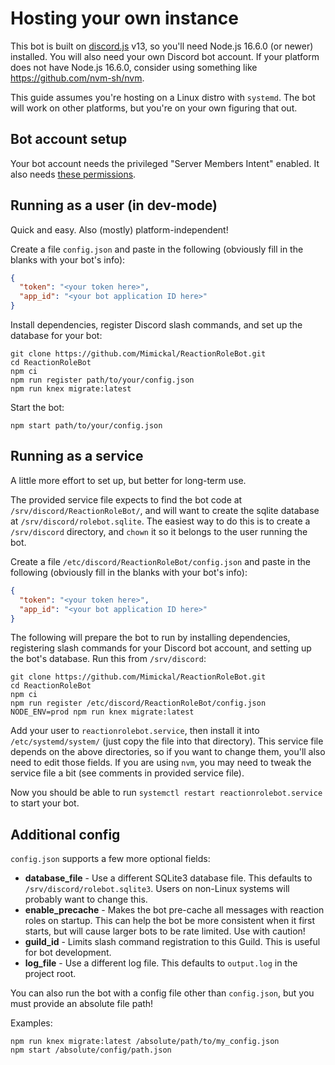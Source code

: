 # Hosting your own instance

This bot is built on [discord.js](https://discord.js.org/#/) v13, so you'll need
Node.js 16.6.0 (or newer) installed. You will also need your own Discord bot
account. If your platform does not have Node.js 16.6.0, consider using something
like https://github.com/nvm-sh/nvm.

This guide assumes you're hosting on a Linux distro with `systemd`. The bot will
work on other platforms, but you're on your own figuring that out.

## Bot account setup

Your bot account needs the privileged "Server Members Intent" enabled.
It also needs [these permissions](../README.md#permissions).

## Running as a user (in dev-mode)

Quick and easy. Also (mostly) platform-independent!

Create a file `config.json` and paste in the following (obviously fill in the
blanks with your bot's info):
```json
{
  "token": "<your token here>",
  "app_id": "<your bot application ID here>"
}
```

Install dependencies, register Discord slash commands, and set up the database
for your bot:
```
git clone https://github.com/Mimickal/ReactionRoleBot.git
cd ReactionRoleBot
npm ci
npm run register path/to/your/config.json
npm run knex migrate:latest
```

Start the bot:
```
npm start path/to/your/config.json
```

## Running as a service

A little more effort to set up, but better for long-term use.

The provided service file expects to find the bot code at
`/srv/discord/ReactionRoleBot/`, and will want to create the sqlite database at
`/srv/discord/rolebot.sqlite`. The easiest way to do this is to create a
`/srv/discord` directory, and `chown` it so it belongs to the user running the
bot.

Create a file `/etc/discord/ReactionRoleBot/config.json` and paste in the
following (obviously fill in the blanks with your bot's info):
```json
{
  "token": "<your token here>",
  "app_id": "<your bot application ID here>"
}
```

The following will prepare the bot to run by installing dependencies,
registering slash commands for your Discord bot account, and setting up the
bot's database. Run this from `/srv/discord`:
```
git clone https://github.com/Mimickal/ReactionRoleBot.git
cd ReactionRoleBot
npm ci
npm run register /etc/discord/ReactionRoleBot/config.json
NODE_ENV=prod npm run knex migrate:latest
```

Add your user to `reactionrolebot.service`, then install it into
`/etc/systemd/system/` (just copy the file into that directory). This service
file depends on the above directories, so if you want to change them, you'll
also need to edit those fields. If you are using `nvm`, you may need to tweak
the service file a bit (see comments in provided service file).

Now you should be able to run `systemctl restart reactionrolebot.service` to
start your bot.

## Additional config

`config.json` supports a few more optional fields:

- **database_file** - Use a different SQLite3 database file. This defaults to `/srv/discord/rolebot.sqlite3`. Users on non-Linux systems will probably want to change this.
- **enable_precache** - Makes the bot pre-cache all messages with reaction roles on startup. This can help the bot be more consistent when it first starts, but will cause larger bots to be rate limited. Use with caution!
- **guild_id** - Limits slash command registration to this Guild. This is useful for bot development.
- **log_file** - Use a different log file. This defaults to `output.log` in the project root.

You can also run the bot with a config file other than `config.json`, but you must provide an absolute file path!

Examples:
```
npm run knex migrate:latest /absolute/path/to/my_config.json
npm start /absolute/config/path.json
```